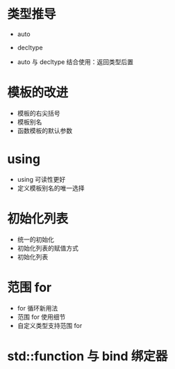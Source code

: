 # 类型推导

- auto

- decltype
- auto 与 decltype 结合使用：返回类型后置

# 模板的改进

- 模板的右尖括号
- 模板别名
- 函数模板的默认参数

# using

- using 可读性更好
- 定义模板别名的唯一选择

# 初始化列表

- 统一的初始化
- 初始化列表的赋值方式
- 初始化列表

# 范围 for

- for 循环新用法
- 范围 for 使用细节
- 自定义类型支持范围 for

# std::function 与 bind 绑定器


